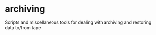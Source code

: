 # archiving
Scripts and miscellaneous tools for dealing with archiving and restoring data to/from tape
